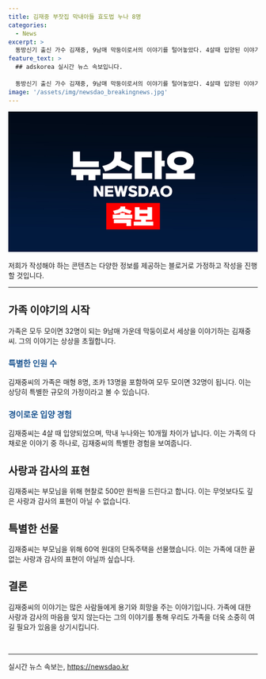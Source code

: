 ```yaml
---
title: 김재중 부잣집 막내아들 효도법 누나 8명
categories:
  - News
excerpt: >
  동방신기 출신 가수 김재중, 9남매 막둥이로서의 이야기를 털어놓았다. 4살때 입양된 이야기와 부모님에 대한 효도, 60억 원대 주택 선물까지 속내를 공개하여 이목을 사로잡았다. 김재중의 이야기에는 경기대 범죄심리학과 교수 이수정, 사회문화평론가 하재근, 변호사 손정혜, 대중문화전문기자 김묘성이 함께하는 MBN의 프로그램에서 공개되었다.
feature_text: >
  ## adskorea 실시간 뉴스 속보입니다.

  동방신기 출신 가수 김재중, 9남매 막둥이로서의 이야기를 털어놓았다. 4살때 입양된 이야기와 부모님에 대한 효도, 60억 원대 주택 선물까지 속내를 공개하여 이목을 사로잡았다. 김재중의 이야기에는 경기대 범죄심리학과 교수 이수정, 사회문화평론가 하재근, 변호사 손정혜, 대중문화전문기자 김묘성이 함께하는 MBN의 프로그램에서 공개되었다.
image: '/assets/img/newsdao_breakingnews.jpg'
---
```


<p><img src="/assets/img/newsdao_breakingnews.jpg" alt="adskorea 속보" /></p>

<p>저희가 작성해야 하는 콘텐츠는 다양한 정보를 제공하는 블로거로 가정하고 작성을 진행할 것입니다. </p>

<hr />

<h2 data-ke-size="size26">가족 이야기의 시작</h2>

<p>가족은 모두 모이면 32명이 되는 9남매 가운데 막둥이로서 세상을 이야기하는 김재중씨. 그의 이야기는 상상을 초월합니다. </p>

<h3><b><span style="color: #1a5490;">특별한 인원 수</span></b></h3>

<p>김재중씨의 가족은 매형 8명, 조카 13명을 포함하여 모두 모이면 32명이 됩니다. 이는 상당히 특별한 규모의 가정이라고 볼 수 있습니다.</p>

<h3><b><span style="color: #1a5490;">경이로운 입양 경험</span></b></h3>

<p>김재중씨는 4살 때 입양되었으며, 막내 누나와는 10개월 차이가 납니다. 이는 가족의 다채로운 이야기 중 하나로, 김재중씨의 특별한 경험을 보여줍니다.</p>

<h2 data-ke-size="size26">사랑과 감사의 표현</h2>

<p>김재중씨는 부모님을 위해 현찰로 500만 원씩을 드린다고 합니다. 이는 무엇보다도 깊은 사랑과 감사의 표현이 아닐 수 없습니다.</p>

<h2 data-ke-size="size26">특별한 선물</h2>

<p>김재중씨는 부모님을 위해 60억 원대의 단독주택을 선물했습니다. 이는 가족에 대한 끝없는 사랑과 감사의 표현이 아닐까 싶습니다.</p>

<h2 data-ke-size="size26">결론</h2>

<p>김재중씨의 이야기는 많은 사람들에게 용기와 희망을 주는 이야기입니다. 가족에 대한 사랑과 감사의 마음을 잊지 않는다는 그의 이야기를 통해 우리도 가족을 더욱 소중히 여길 필요가 있음을 상기시킵니다. </p>

<p data-ke-size="size16">&nbsp;</p>

<hr />
실시간 뉴스 속보는, <a href="https://newsdao.kr" rel="dofollow">https://newsdao.kr</a>



